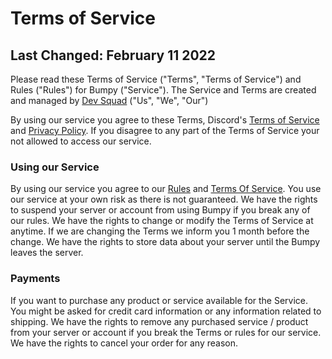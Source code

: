 # Terms of Service
## Last Changed: February 11 2022

Please read these Terms of Service ("Terms", "Terms of Service") and Rules ("Rules") for Bumpy ("Service"). The Service and Terms are created and managed by [Dev Squad](https://discord.gg/KcH28tRtBu) ("Us", "We", "Our")

By using our service you agree to these Terms, Discord's [Terms of Service](https://discord.com/terms) and [Privacy Policy](https://discord.com/privacy). If you disagree to any part of the Terms of Service your not allowed to access our service.

### Using our Service
By using our service you agree to our [Rules](https://github.com/thekevie/bumpy/blob/main/RULES.md) and [Terms Of Service](https://github.com/thekevie/bumpy/blob/main/TERMS.md). You use our service at your own risk as there is not guaranteed. We have the rights to suspend your server or account from using Bumpy if you break any of our rules. We have the rights to change or modify the Terms of Service at anytime. If we are changing the Terms we inform you 1 month before the change. We have the rights to store data about your server until the Bumpy leaves the server.

### Payments
If you want to purchase any product or service available for the Service. You might be asked for credit card information or any information related to shipping. We have the rights to remove any purchased service / product from your server or account if you break the Terms or rules for our service. We have the rights to cancel your order for any reason.
